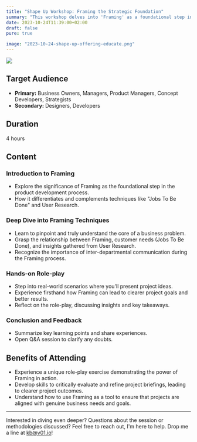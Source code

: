 ```yaml
---
title: "Shape Up Workshop: Framing the Strategic Foundation"
summary: "This workshop delves into 'Framing' as a foundational step in product development. It emphasizes understanding business problems, the relationship between Framing and other techniques like 'Jobs To Be Done', and offers a unique role-play exercise to experience its practical application."
date: 2023-10-24T11:39:00+02:00
draft: false
pure: true

image: "2023-10-24-shape-up-offering-educate.png"
---
```


![](../2023-10-24-shape-up-offering-educate.svg)

## Target Audience

- **Primary:** Business Owners, Managers, Product Managers, Concept Developers, Strategists
- **Secondary:** Designers, Developers

## Duration

4 hours

## Content

### Introduction to Framing

- Explore the significance of Framing as the foundational step in the product development process.
- How it differentiates and complements techniques like "Jobs To Be Done" and User Research.

### Deep Dive into Framing Techniques

- Learn to pinpoint and truly understand the core of a business problem.
- Grasp the relationship between Framing, customer needs (Jobs To Be Done), and insights gathered from User Research.
- Recognize the importance of inter-departmental communication during the Framing process.

### Hands-on Role-play

- Step into real-world scenarios where you'll present project ideas.
- Experience firsthand how Framing can lead to clearer project goals and better results.
- Reflect on the role-play, discussing insights and key takeaways.

### Conclusion and Feedback

- Summarize key learning points and share experiences.
- Open Q&A session to clarify any doubts.

## Benefits of Attending

- Experience a unique role-play exercise demonstrating the power of Framing in action.
- Develop skills to critically evaluate and refine project briefings, leading to clearer project outcomes.
- Understand how to use Framing as a tool to ensure that projects are aligned with genuine business needs and goals.

---

Interested in diving even deeper? Questions about the session or methodologies discussed? Feel free to reach out, I'm here to help. Drop me a line at [kb@v01.io](mailto:kb@v01.io)!
